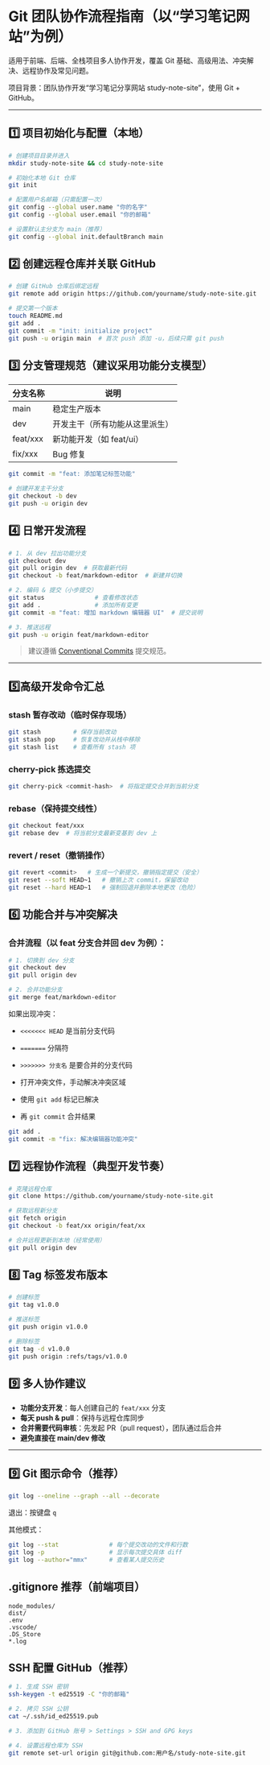 # Git 团队协作流程指南（以“学习笔记网站”为例）

适用于前端、后端、全栈项目多人协作开发，覆盖 Git 基础、高级用法、冲突解决、远程协作及常见问题。

项目背景：团队协作开发“学习笔记分享网站 study-note-site”，使用 Git + GitHub。

---

## 1️⃣  项目初始化与配置（本地）

```bash
# 创建项目目录并进入
mkdir study-note-site && cd study-note-site

# 初始化本地 Git 仓库
git init

# 配置用户名邮箱（只需配置一次）
git config --global user.name "你的名字"
git config --global user.email "你的邮箱"

# 设置默认主分支为 main（推荐）
git config --global init.defaultBranch main
```

## 2️⃣ 创建远程仓库并关联 GitHub

```bash
# 创建 GitHub 仓库后绑定远程
git remote add origin https://github.com/yourname/study-note-site.git

# 提交第一个版本
touch README.md
git add .
git commit -m "init: initialize project"
git push -u origin main  # 首次 push 添加 -u，后续只需 git push

```

## 3️⃣ 分支管理规范（建议采用功能分支模型）

| 分支名称 | 说明                           |
| -------- | ------------------------------ |
| main     | 稳定生产版本                   |
| dev      | 开发主干（所有功能从这里派生） |
| feat/xxx | 新功能开发（如 feat/ui）       |
| fix/xxx  | Bug 修复                       |

```bash
git commit -m "feat: 添加笔记标签功能"
```

```bash
# 创建开发主干分支
git checkout -b dev
git push -u origin dev
```

## 4️⃣ 日常开发流程

```bash
# 1. 从 dev 拉出功能分支
git checkout dev
git pull origin dev  # 获取最新代码
git checkout -b feat/markdown-editor  # 新建并切换

# 2. 编码 & 提交（小步提交）
git status              # 查看修改状态
git add .               # 添加所有变更
git commit -m "feat: 增加 markdown 编辑器 UI"  # 提交说明

# 3. 推送远程
git push -u origin feat/markdown-editor
```

> 建议遵循 [Conventional Commits](https://www.conventionalcommits.org/) 提交规范。

------

## 5️⃣高级开发命令汇总

###  stash 暂存改动（临时保存现场）

```bash
git stash         # 保存当前改动
git stash pop     # 恢复改动并从栈中移除
git stash list    # 查看所有 stash 项
```

###  cherry-pick 拣选提交

```bash
git cherry-pick <commit-hash>  # 将指定提交合并到当前分支
```

###  rebase（保持提交线性）

```bash
git checkout feat/xxx
git rebase dev  # 将当前分支最新变基到 dev 上
```

### revert / reset（撤销操作）

```bash
git revert <commit>   # 生成一个新提交，撤销指定提交（安全）
git reset --soft HEAD~1   # 撤销上次 commit，保留改动
git reset --hard HEAD~1   # 强制回退并删除本地更改（危险）
```

## 6️⃣ 功能合并与冲突解决

### 合并流程（以 feat 分支合并回 dev 为例）：

```bash
# 1. 切换到 dev 分支
git checkout dev
git pull origin dev

# 2. 合并功能分支
git merge feat/markdown-editor
```

如果出现冲突：

- `<<<<<<< HEAD` 是当前分支代码
- `=======` 分隔符
- `>>>>>>> 分支名` 是要合并的分支代码

- 打开冲突文件，手动解决冲突区域
- 使用 `git add` 标记已解决
- 再 `git commit` 合并结果

```bash
git add .
git commit -m "fix: 解决编辑器功能冲突"
```

## 7️⃣  远程协作流程（典型开发节奏）

```bash
# 克隆远程仓库
git clone https://github.com/yourname/study-note-site.git

# 获取远程新分支
git fetch origin
git checkout -b feat/xx origin/feat/xx

# 合并远程更新到本地（经常使用）
git pull origin dev

```

## 8️⃣ Tag 标签发布版本

```bash
# 创建标签
git tag v1.0.0

# 推送标签
git push origin v1.0.0

# 删除标签
git tag -d v1.0.0
git push origin :refs/tags/v1.0.0

```

## 9️⃣ 多人协作建议

- **功能分支开发**：每人创建自己的 `feat/xxx` 分支
- **每天 push & pull**：保持与远程仓库同步
- **合并需要代码审核**：先发起 PR（pull request），团队通过后合并
- **避免直接在 main/dev 修改**

------

## 9️⃣ Git 图示命令（推荐）

```bash
git log --oneline --graph --all --decorate
```

退出：按键盘 `q`

其他模式：

```bash
git log --stat              # 每个提交改动的文件和行数
git log -p                  # 显示每次提交具体 diff
git log --author="mmx"      # 查看某人提交历史
```

## .gitignore 推荐（前端项目）

```
node_modules/
dist/
.env
.vscode/
.DS_Store
*.log
```

## SSH 配置 GitHub（推荐）

```bash
# 1. 生成 SSH 密钥
ssh-keygen -t ed25519 -C "你的邮箱"

# 2. 拷贝 SSH 公钥
cat ~/.ssh/id_ed25519.pub

# 3. 添加到 GitHub 账号 > Settings > SSH and GPG keys

# 4. 设置远程仓库为 SSH
git remote set-url origin git@github.com:用户名/study-note-site.git
```
